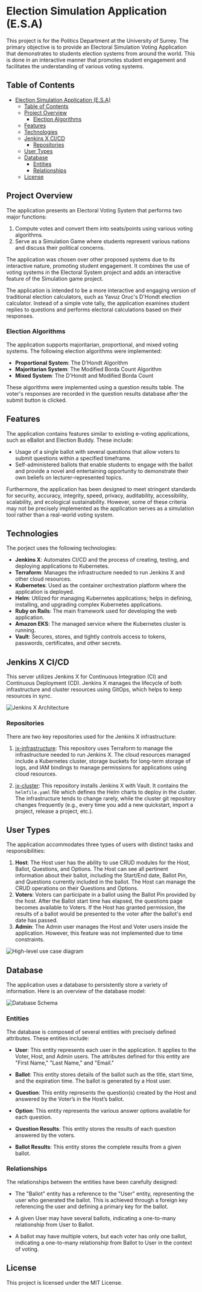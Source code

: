 # Election Simulation Application (E.S.A)

This project is for the Politics Department at the University of Surrey. The primary objective is to provide an Electoral Simulation Voting Application that demonstrates to students election systems from around the world. This is done in an interactive manner that promotes student engagement and facilitates the understanding of various voting systems.

## Table of Contents

- [Election Simulation Application (E.S.A)](#election-simulation-application-esa)
  - [Table of Contents](#table-of-contents)
  - [Project Overview](#project-overview)
    - [Election Algorithms](#election-algorithms)
  - [Features](#features)
  - [Technologies](#technologies)
  - [Jenkins X CI/CD](#jenkins-x-cicd)
    - [Repositories](#repositories)
  - [User Types](#user-types)
  - [Database](#database)
    - [Entities](#entities)
    - [Relationships](#relationships)
  - [License](#license)


## Project Overview

The application presents an Electoral Voting System that performs two major functions:

1. Compute votes and convert them into seats/points using various voting algorithms.
2. Serve as a Simulation Game where students represent various nations and discuss their political concerns.

The application was chosen over other proposed systems due to its interactive nature, promoting student engagement. It combines the use of voting systems in the Electoral System project and adds an interactive feature of the Simulation game project.

The application is intended to be a more interactive and engaging version of traditional election calculators, such as Yavuz Oruc's D'Hondt election calculator. Instead of a simple vote tally, the application examines student replies to questions and performs electoral calculations based on their responses.

### Election Algorithms

The application supports majoritarian, proportional, and mixed voting systems. The following election algorithms were implemented:

- **Proportional System**: The D’Hondt Algorithm
- **Majoritarian System**: The Modified Borda Count Algorithm
- **Mixed System**: The D'Hondt and Modified Borda Count

These algorithms were implemented using a question results table. The voter's responses are recorded in the question results database after the submit button is clicked.

## Features

The application contains features similar to existing e-voting applications, such as eBallot and Election Buddy. These include:

- Usage of a single ballot with several questions that allow voters to submit questions within a specified timeframe.
- Self-administered ballots that enable students to engage with the ballot and provide a novel and entertaining opportunity to demonstrate their own beliefs on lecturer-represented topics.

Furthermore, the application has been designed to meet stringent standards for security, accuracy, integrity, speed, privacy, auditability, accessibility, scalability, and ecological sustainability. However, some of these criteria may not be precisely implemented as the application serves as a simulation tool rather than a real-world voting system.

## Technologies
The porject uses the following technologies:

- **Jenkins X**: Automates CI/CD and the process of creating, testing, and deploying applications to Kubernetes.
- **Terraform**: Manages the infrastructure needed to run Jenkins X and other cloud resources.
- **Kubernetes**: Used as the container orchestration platform where the application is deployed.
- **Helm**: Utilized for managing Kubernetes applications; helps in defining, installing, and upgrading complex Kubernetes applications.
- **Ruby on Rails**: The main framework used for developing the web application.
- **Amazon EKS**: The managed service where the Kubernetes cluster is running.
- **Vault**: Secures, stores, and tightly controls access to tokens, passwords, certificates, and other secrets.

## Jenkins X CI/CD

This server utilizes Jenkins X for Continuous Integration (CI) and Continuous Deployment (CD). Jenkins X manages the lifecycle of both infrastructure and cluster resources using GitOps, which helps to keep resources in sync.

![Jenkins X Architecture](./doc_assets/jenkins-x-architecture.png)

### Repositories

There are two key repositories used for the Jenkins X infrastructure:

1. [jx-infrastructure](https://github.com/Klyde-Moradeyo/jx-infrastructure): This repository uses Terraform to manage the infrastructure needed to run Jenkins X. The cloud resources managed include a Kubernetes cluster, storage buckets for long-term storage of logs, and IAM bindings to manage permissions for applications using cloud resources.

2. [jx-cluster](https://github.com/Klyde-Moradeyo/jx-cluster): This repository installs Jenkins X with Vault. It contains the `helmfile.yaml` file which defines the Helm charts to deploy in the cluster. The infrastructure tends to change rarely, while the cluster git repository changes frequently (e.g., every time you add a new quickstart, import a project, release a project, etc.).

## User Types

The application accommodates three types of users with distinct tasks and responsibilities:

1. **Host**: The Host user has the ability to use CRUD modules for the Host, Ballot, Questions, and Options. The Host can see all pertinent information about their ballot, including the Start/End date, Ballot Pin, and Questions currently included in the ballot. The Host can manage the CRUD operations on their Questions and Options.
2. **Voters**: Voters can participate in a ballot using the Ballot Pin provided by the host. After the Ballot start time has elapsed, the questions page becomes available to Voters. If the Host has granted permission, the results of a ballot would be presented to the voter after the ballot's end date has passed.
3. **Admin**: The Admin user manages the Host and Voter users inside the application. However, this feature was not implemented due to time constraints.

![High-level use case diagram](./doc_assets/use-case-diagram.png)

## Database

The application uses a database to persistently store a variety of information. Here is an overview of the database model:

![Database Schema](./doc_assets/database-schema.png)

### Entities

The database is composed of several entities with precisely defined attributes. These entities include:

- **User**: This entity represents each user in the application. It applies to the Voter, Host, and Admin users. The attributes defined for this entity are "First Name," "Last Name," and "Email."

- **Ballot**: This entity stores details of the ballot such as the title, start time, and the expiration time. The ballot is generated by a Host user.

- **Question**: This entity represents the question(s) created by the Host and answered by the Voter’s in the Host’s ballot.

- **Option**: This entity represents the various answer options available for each question.

- **Question Results**: This entity stores the results of each question answered by the voters.

- **Ballot Results**: This entity stores the complete results from a given ballot.

### Relationships

The relationships between the entities have been carefully designed:

- The "Ballot" entity has a reference to the "User" entity, representing the user who generated the ballot. This is achieved through a foreign key referencing the user and defining a primary key for the ballot.

- A given User may have several ballots, indicating a one-to-many relationship from User to Ballot.

- A ballot may have multiple voters, but each voter has only one ballot, indicating a one-to-many relationship from Ballot to User in the context of voting.

## License

This project is licensed under the MIT License.
